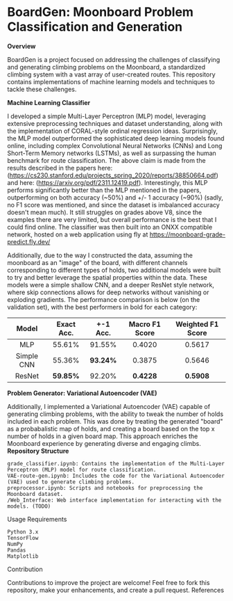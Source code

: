 # BoardGen: Moonboard Problem Classification and Generation   
**Overview**

BoardGen is a project focused on addressing the challenges of classifying and generating climbing problems on the Moonboard, a standardized climbing system with a vast array of user-created routes. This repository contains implementations of machine learning models and techniques to tackle these challenges.

**Machine Learning Classifier**

I developed a simple Multi-Layer Perceptron (MLP) model, leveraging extensive preprocessing techniques and dataset understanding, along with the implementation of CORAL-style ordinal regression ideas. Surprisingly, the MLP model outperformed the sophisticated deep learning models found online, including complex Convolutional Neural Networks (CNNs) and Long Short-Term Memory networks (LSTMs),  as well as surpassing the human benchmark for route classification. The above claim is made from the results described in the papers here: (https://cs230.stanford.edu/projects_spring_2020/reports/38850664.pdf) and here: (https://arxiv.org/pdf/2311.12419.pdf). Interestingly, this MLP performs significantly better than the MLP mentioned in the papers, outperforming on both accuracy (~50%) and +/- 1 accuracy (~90%) (sadly, no F1 score was mentioned, and since the dataset is imbalanced accuracy doesn't mean much). It still struggles on grades above V8, since the examples there are very limited, but overall performance is the best that I could find online. The classifier was then built into an ONXX compatible network, hosted on a web application using fly at https://moonboard-grade-predict.fly.dev/

Additionally, due to the way I constructed the data, assuming the moonboard as an "image" of the board, with different channels corresponding to different types of holds, two additional models were built to try and better leverage the spatial properties within the data. These models were a simple shallow CNN, and a deeper ResNet style network, where skip connections allows for deep networks without vanishing or exploding gradients. The performance comparison is below (on the validation set), with the best performers in bold for each category:

| Model             | Exact Acc. | +-1 Acc. | Macro F1 Score | Weighted F1 Score |
| :---------------: | :--------: | :------: | :------------: | :----------------:
| MLP               |  55.61%    | 91.55%   | 0.4020         | 0.5617
| Simple CNN        |  55.36%    | **93.24%** | 0.3875       | 0.5646
| ResNet            |**59.85%**  | 92.20%   | **0.4228**     | **0.5908**

**Problem Generator: Variational Autoencoder (VAE)**

Additionally, I implemented a Variational Autoencoder (VAE) capable of generating climbing problems, with the ability to tweak the number of holds included in each problem. This was done by treating the generated "board" as a probabalistic map of holds, and creating a board based on the top x number of holds in a given board map. This approach enriches the Moonboard experience by generating diverse and engaging climbs.   
**Repository Structure**

    grade_classifier.ipynb: Contains the implementation of the Multi-Layer Perceptron (MLP) model for route classification.   
    VAE-route-gen.ipynb: Includes the code for the Variational Autoencoder (VAE) used to generate climbing problems.   
    preprocessor.ipynb: Scripts and notebooks for preprocessing the Moonboard dataset.   
    /Web_Interface: Web interface implementation for interacting with the models. (TODO)   

Usage
Requirements

    Python 3.x
    TensorFlow
    NumPy
    Pandas
    Matplotlib

Contribution

Contributions to improve the project are welcome! Feel free to fork this repository, make your enhancements, and create a pull request.
References
